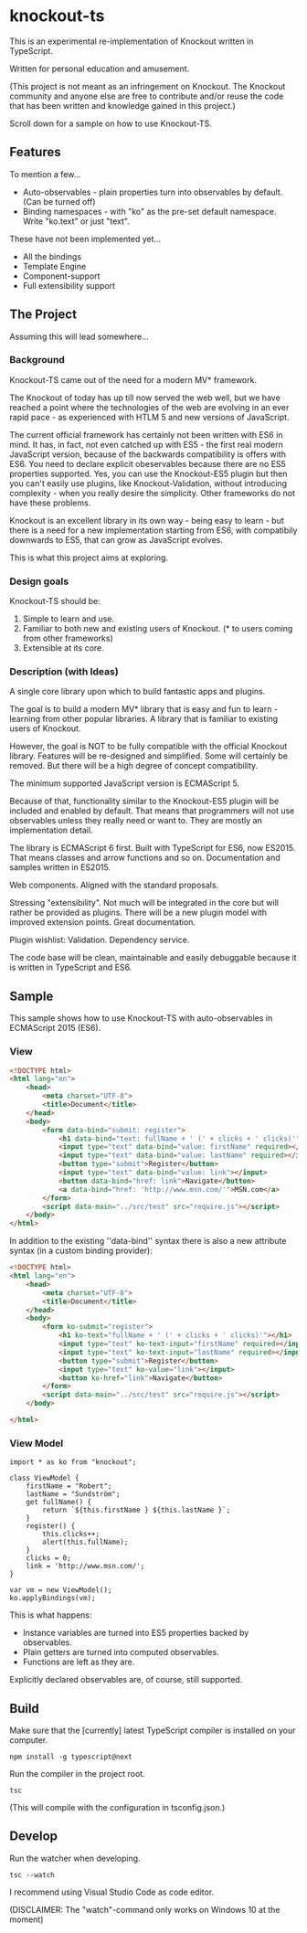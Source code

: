 # knockout-ts
This is an experimental re-implementation of Knockout written in TypeScript.

Written for personal education and amusement.

(This project is not meant as an infringement on Knockout. The Knockout community and anyone else are free to contribute and/or reuse the code that has been written and knowledge gained in this project.)

Scroll down for a sample on how to use Knockout-TS.

## Features

To mention a few...

* Auto-observables - plain properties turn into observables by default. (Can be turned off)
* Binding namespaces - with "ko" as the pre-set default namespace. Write "ko.text" or just "text".

These have not been implemented yet...

* All the bindings
* Template Engine
* Component-support
* Full extensibility support

## The Project

Assuming this will lead somewhere...

### Background

Knockout-TS came out of the need for a modern MV* framework. 

The Knockout of today has up till now served the web well, but we have reached a point where the technologies of the web are evolving in an ever rapid pace - as experienced with HTLM 5 and new versions of JavaScript. 

The current official framework has certainly not been written with ES6 in mind. It has, in fact, not even catched up with ES5 - the first real modern JavaScript version, because of the backwards compatibility is offers with ES6. You need to declare explicit obeservables because there are no ES5 properties supported. Yes, you can use the Knockout-ES5 plugin but then you can't easily use plugins, like Knockout-Validation, without introducing complexity - when you really desire the simplicity. Other frameworks do not have these problems. 

Knockout is an excellent library in its own way - being easy to learn - but there is a need for a new implementation starting from ES6, with compatibily downwards to ES5, that can grow as JavaScript evolves.

This is what this project aims at exploring.

### Design goals

Knockout-TS should be:

1. Simple to learn and use.
2. Familiar to both new and existing users of Knockout. (* to users coming from other frameworks)
3. Extensible at its core.

### Description (with Ideas)

A single core library upon which to build fantastic apps and plugins.

The goal is to build a modern MV* library that is easy and fun to learn - learning from other popular libraries. A library that is familiar to existing users of Knockout.

However, the goal is NOT to be fully compatible with the  official Knockout library. Features will be re-designed and simplified. Some will certainly be removed. But there will be a high degree of concept compatibility.

The minimum supported JavaScript version is ECMAScript 5.

Because of that, functionality similar to the Knockout-ES5 plugin will be included and enabled by default. That means that programmers will not use observables unless they really need or want to. They are mostly an implementation detail.

The library is ECMAScript 6 first. Built with TypeScript for ES6, now ES2015. That means classes and arrow functions and so on. Documentation and samples written in ES2015.

Web components. Aligned with the standard proposals.

Stressing "extensibility". Not much will be integrated in the core but will rather be provided as plugins. There will be a new plugin model with improved extension points. Great documentation.

Plugin wishlist: Validation. Dependency service.

The code base will be clean, maintainable and easily debuggable because it is written in TypeScript and ES6.

## Sample

This sample shows how to use Knockout-TS with auto-observables in ECMAScript 2015 (ES6).

### View

```HTML
<!DOCTYPE html>
<html lang="en">
	<head>
		<meta charset="UTF-8">
		<title>Document</title>
	</head>
	<body>
		<form data-bind="submit: register">
			<h1 data-bind="text: fullName + ' (' + clicks + ' clicks)'"></h1>
			<input type="text" data-bind="value: firstName" required></input>
			<input type="text" data-bind="value: lastName" required></input>
			<button type="submit">Register</button>
			<input type="text" data-bind="value: link"></input>
			<button data-bind="href: link">Navigate</button>
			<a data-bind="href: 'http://www.msn.com/'">MSN.com</a>
		</form>
		<script data-main="../src/test" src="require.js"></script>
	</body>
</html>
```

In addition to the existing ''data-bind'' syntax there is also a new attribute syntax (in a custom binding provider):

```HTML
<!DOCTYPE html>
<html lang="en">
	<head>
		<meta charset="UTF-8">
		<title>Document</title>
	</head>
	<body>
		<form ko-submit="register">
			<h1 ko-text="fullName + ' (' + clicks + ' clicks)'"></h1>
			<input type="text" ko-text-input="firstName" required></input>
			<input type="text" ko-text-input="lastName" required></input>
			<button type="submit">Register</button>
			<input type="text" ko-value="link"></input>
			<button ko-href="link">Navigate</button>
		</form>
		<script data-main="../src/test" src="require.js"></script>
	</body>

</html>
```

### View Model

```ES6
import * as ko from "knockout";

class ViewModel {
	firstName = "Robert";
	lastName = "Sundström";
	get fullName() {
		return `${this.firstName } ${this.lastName }`;
	}
	register() {
		this.clicks++;
		alert(this.fullName);
	}
	clicks = 0;
	link = 'http://www.msn.com/';
}
    
var vm = new ViewModel();
ko.applyBindings(vm);
```

This is what happens:

* Instance variables are turned into ES5 properties backed by observables.
* Plain getters are turned into computed observables.
* Functions are left as they are.

Explicitly declared observables are, of course, still supported.

## Build

Make sure that the [currently] latest TypeScript compiler is installed on your computer.

    npm install -g typescript@next
  
Run the compiler in the project root.

    tsc
    
(This will compile with the configuration in tsconfig.json.)
  
## Develop
  
Run the watcher when developing.

    tsc --watch

I recommend using Visual Studio Code as code editor.

(DISCLAIMER: The "watch"-command only works on Windows 10 at the moment)
